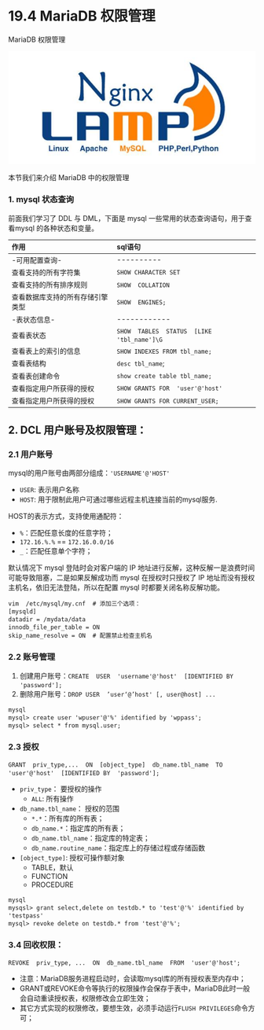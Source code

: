 # 19.4 MariaDB 权限管理


MariaDB 权限管理

![linux-mt](/images/linux_mt/linux_mt1.jpg)
<!-- more -->

本节我们来介绍 MariaDB 中的权限管理

### 1. mysql 状态查询
前面我们学习了 DDL 与 DML，下面是 mysql 一些常用的状态查询语句，用于查看mysql 的各种状态和变量。

|作用|sql语句|
|:---|:---|
|-可用配置查询-|----------|
|查看支持的所有字符集|`SHOW CHARACTER SET `|
|查看支持的所有排序规则|`SHOW  COLLATION`|
|查看数据库支持的所有存储引擎类型|`SHOW  ENGINES;`|
|-表状态信息-|------------|
|查看表状态|`SHOW  TABLES  STATUS  [LIKE  'tbl_name']\G`|
|查看表上的索引的信息|`SHOW INDEXES FROM tbl_name;`|
|查看表结构|`desc tbl_name`;|
|查看表创建命令|`show create table tbl_name;`|
|查看指定用户所获得的授权|`SHOW GRANTS FOR  'user'@'host'`|
|查看指定用户所获得的授权|`SHOW GRANTS FOR CURRENT_USER;`|


## 2. DCL 用户账号及权限管理：
### 2.1 用户账号
mysql的用户账号由两部分组成：`'USERNAME'@'HOST'`
- `USER`: 表示用户名称
- `HOST`: 用于限制此用户可通过哪些远程主机连接当前的mysql服务.

HOST的表示方式，支持使用通配符：
- `%`：匹配任意长度的任意字符；
- `172.16.%.%` == `172.16.0.0/16`
- `_`：匹配任意单个字符；

默认情况下 mysql 登陆时会对客户端的 IP 地址进行反解，这种反解一是浪费时间可能导致阻塞，二是如果反解成功而 mysql 在授权时只授权了 IP 地址而没有授权主机名，依旧无法登陆，所以在配置 mysql 时都要关闭名称反解功能。

```
vim  /etc/mysql/my.cnf  # 添加三个选项：
[mysqld]
datadir = /mydata/data
innodb_file_per_table = ON
skip_name_resolve = ON  # 配置禁止检查主机名
```

### 2.2 账号管理
1. 创建用户账号：`CREATE  USER  'username'@'host'  [IDENTIFIED BY  'password'];`
2. 删除用户账号：`DROP USER  ’user‘@’host' [, user@host] ...`

```
mysql
mysql> create user 'wpuser'@'%' identified by 'wppass';
mysql> select * from mysql.user;
```

### 2.3 授权
`GRANT  priv_type,...  ON  [object_type]  db_name.tbl_name  TO  'user'@'host'  [IDENTIFIED BY  'password'];`
- `priv_type`： 要授权的操作
    - `ALL`: 所有操作
- `db_name.tbl_name`： 授权的范围
    - `*.*`：所有库的所有表；
    - `db_name.*`：指定库的所有表；
    - `db_name.tbl_name`：指定库的特定表；
    - `db_name.routine_name`：指定库上的存储过程或存储函数
- `[object_type]`: 授权可操作额对象
    - TABLE，默认
    - FUNCTION
    - PROCEDURE  

```
mysql
mysqsl> grant select,delete on testdb.* to 'test'@'%' identified by 'testpass'
mysql> revoke delete on testdb.* from 'test'@'%';
```

### 3.4 回收权限：
`REVOKE  priv_type, ...  ON  db_name.tbl_name  FROM  'user'@'host';`
- 注意：MariaDB服务进程启动时，会读取mysql库的所有授权表至内存中；
- GRANT或REVOKE命令等执行的权限操作会保存于表中，MariaDB此时一般会自动重读授权表，权限修改会立即生效；
- 其它方式实现的权限修改，要想生效，必须手动运行`FLUSH PRIVILEGES`命令方可；

